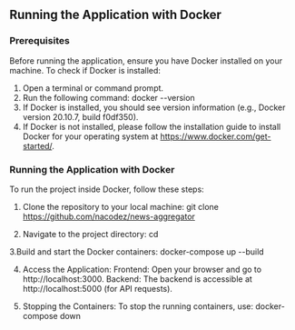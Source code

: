 ## Running the Application with Docker

### Prerequisites

Before running the application, ensure you have Docker installed on your machine. To check if Docker is installed:

1. Open a terminal or command prompt.
2. Run the following command:
   docker --version
3. If Docker is installed, you should see version information (e.g., Docker version 20.10.7, build f0df350).
4. If Docker is not installed, please follow the installation guide to install Docker for your operating system at https://www.docker.com/get-started/.

### Running the Application with Docker

To run the project inside Docker, follow these steps:

1. Clone the repository to your local machine:
   git clone <https://github.com/nacodez/news-aggregator>

2. Navigate to the project directory:
   cd <news-aggregator>

3.Build and start the Docker containers:
docker-compose up --build

4. Access the Application:
   Frontend: Open your browser and go to http://localhost:3000.
   Backend: The backend is accessible at http://localhost:5000 (for API requests).

5. Stopping the Containers: To stop the running containers, use:
   docker-compose down

